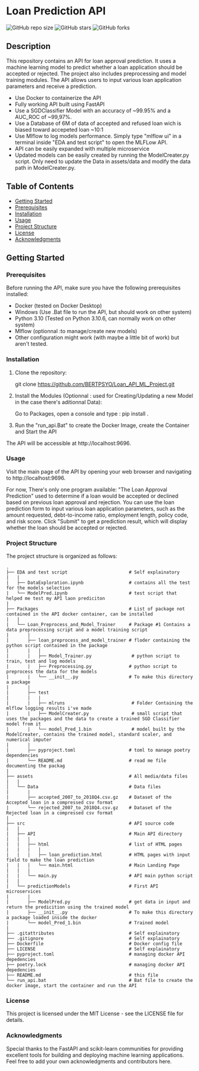 # Loan Prediction API

![GitHub repo size](https://img.shields.io/github/repo-size/BERTPSYO/Loan_API_ML_Project)
![GitHub stars](https://img.shields.io/github/stars/BERTPSYO/Loan_API_ML_Project?style=social)
![GitHub forks](https://img.shields.io/github/forks/BERTPSYO/Loan_API_ML_Project?style=social)

## Description

This repository contains an API for loan approval prediction. It uses a machine learning model to predict whether a loan application should be accepted or rejected. The project also includes preprocessing and model training modules. The API allows users to input various loan application parameters and receive a prediction.

- Use Docker to containerize the API
- Fully working API built using FastAPI
- Use a SGDClassifier Model with an accuracy of ~99.95% and a AUC_ROC of ~99,97%.
- Use a Database of 6M of data of accepted and refused loan wich is biased toward accepeted loan ~10:1
- Use Mlflow to log models performance. Simply type "mlflow ui" in a terminal inside "EDA and test script" to open the MLFLow API.
- API can be easily expanded with multiple microservice
- Updated models can be easily created by running the ModelCreater.py script. Only need to update the Data in assets/data and modify the data path in ModelCreater.py.

## Table of Contents

- [Getting Started](#getting-started)
- [Prerequisites](#prerequisites)
- [Installation](#installation)
- [Usage](#usage)
- [Project Structure](#project-structure)
- [License](#license)
- [Acknowledgments](#acknowledgments)

## Getting Started

### Prerequisites

Before running the API, make sure you have the following prerequisites installed:

- Docker (tested on Docker Desktop)
- Windows (Use .Bat file to run the API, but should work on other system)
- Python 3.10 (Tested on Python 3.10.6, can normally work on other system)
- Mlflow (optionnal :to manage/create new models)
- Other configuration might work (with maybe a little bit of work) but aren't tested.


### Installation

1. Clone the repository:
   
   git clone https://github.com/BERTPSYO/Loan_API_ML_Project.git

2. Install the Modules (Optionnal : used for Creating/Updating a new Model in the case there's aditionnal Data):
  
   Go to Packages, open a console and type : pip install .
  
3. Run the "run_api.Bat" to create the Docker Image, create the Container and Start the API
  

The API will be accessible at http://localhost:9696.

### Usage
Visit the main page of the API by opening your web browser and navigating to http://localhost:9696.

For now, There's only one program available: "The Loan Approval Prediction" used to determine if a loan would be accepted or declined based on previous loan approval and rejection.
You can use the loan prediction form to input various loan application parameters, such as the amount requested, debt-to-income ratio, employment length, policy code, and risk score.
Click "Submit" to get a prediction result, which will display whether the loan should be accepted or rejected.
### Project Structure
The project structure is organized as follows:



    .   
    ├── EDA and test script                       # Self explainatory
    |   |    
    |   ├── DataExploration.ipynb                 # contains all the test for the models selection   
    |   └── ModelPred.ipynb                       # test script that helped me test my API laon prediciton 
    |
    ├── Packages                                  # List of package not contained in the API docker container, can be installed
    |   |
    |   └── Loan_Preprocess_and_Model_Trainer     # Package #1 Contains a data preprocessing script and a model training script
    |       |
    |       ├── loan_preprocess_and_model_trainer # floder containing the python script contained in the package
    |       |   |
    |       |   ├── Model_Trainer.py               # python script to train, test and log models
    |       |   ├── Preprocessing.py              # python script to preprocess the data for the models
    |       |   └── __init__.py                   # To make this directory a package
    |       |   
    |       ├── test
    |       |   |
    |       |   ├── mlruns                         # Folder Containing the mlflow logging results i've made
    |       |   ├── ModelCreater.py                # small script that uses the packages and the data to create a trained SGD Classifier model from it
    |       |   └── model_Pred_1.bin               # model built by the ModelCreater, contains the trained model, standard scaler, and numerical imputer 
    |       |
    |       ├── pyproject.toml                    # toml to manage poetry dependencies
    |       └── README.md                         # read me file documenting the packag
    |   
    ├── assets                                    # All media/data files
    |   |
    │   └── Data                                  # Data files
    |       |
    |       ├── accepted_2007_to_2018Q4.csv.gz    # Dataset of the Accepted loan in a compressed csv format
    |       └── rejected_2007_to_2018Q4.csv.gz    # Dataset of the Rejected loan in a compressed csv format
    |
    ├── src                                       # API source code
    |   |
    |   ├── API                                   # Main API directory
    |   |   |
    |   |   ├── html                              # list of HTML pages
    |   |   |   |
    |   |   |   ├── loan_prediction.html          # HTML pages with input field to make the loan prediction
    |   |   |   └── main.html                     # Main Landing Page
    |   |   |
    |   |   └── main.py                           # API main python script
    |   |
    |   └── predictionModels                      # First API microservices
    |       |
    |       ├── ModelPred.py                      # get data in input and return the predicition using the trained model
    |       ├── __init__.py                       # To make this directory a package loaded inside the docker
    |       └── model_Pred_1.bin                  # Trained model
    |
    ├── .gitattributes                            # Self explainatory
    ├── .gitignore                                # Self explainatory
    ├── Dockerfile                                # Docker config file
    ├── LICENSE                                   # Self explainatory
    ├── pyproject.toml                            # managing docker API depedencies
    ├── poetry.lock                               # managing docker API depedencies
    ├── README.md                                 # this file
    └── run_api.bat                               # Bat file to create the docker image, start the container and run the API
    
    
### License
This project is licensed under the MIT License - see the LICENSE file for details.

### Acknowledgments
Special thanks to the FastAPI and scikit-learn communities for providing excellent tools for building and deploying machine learning applications.
Feel free to add your own acknowledgments and contributors here.

